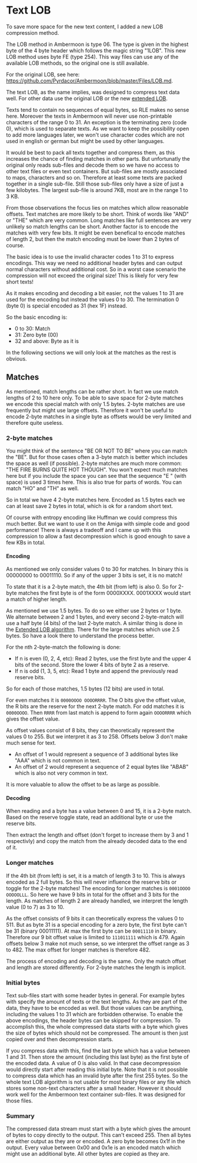 # Text LOB

To save more space for the new text content, I added a new LOB compression method.

The LOB method in Ambermoon is type 06. The type is given in the highest byte of the 4 byte header which follows the magic string "1LOB".
This new LOB method uses byte FE (type 254). This way files can use any of the available LOB methods, so the original one is still available.

For the original LOB, see here: https://github.com/Pyrdacor/Ambermoon/blob/master/Files/LOB.md.

The text LOB, as the name implies, was designed to compress text data well. For other data use the original LOB or the new [extended LOB](ExtendedLOB.md).

Texts tend to contain no sequences of equal bytes, so RLE makes no sense here. Moreover the texts in Ambermoon will never use non-printable characters
of the range 0 to 31. An exception is the terminating zero (code 0), which is used to separate texts. As we want to keep the possibility open to add
more languages later, we won't use character codes which are not used in english or german but might be used by other languages.

It would be best to pack all texts together and compress them, as this increases the chance of finding matches in other parts. But unfortunatly the
original only reads sub-files and decode them so we have no access to other text files or even text containers. But sub-files are mostly associated
to maps, characters and so on. Therefore at least some texts are packed together in a single sub-file. Still those sub-files only have a size of just
a few kilobytes. The largest sub-file is around 7KB, most are in the range 1 to 3 KB.

From those observations the focus lies on matches which allow reasonable offsets. Text matches are more likely to be short. Think of words like "AND"
or "THE" which are very common. Long matches like full sentences are very unlikely so match lengths can be short. Another factor is to encode the
matches with very few bits. It might be even benefical to encode matches of length 2, but then the match encoding must be lower than 2 bytes of course.

The basic idea is to use the invalid character codes 1 to 31 to express encodings. This way we need no additional header bytes and can output normal
characters without additional cost. So in a worst case scenario the compression will not exceed the original size! This is likely for very few short
texts!

As it makes encoding and decoding a bit easier, not the values 1 to 31 are used for the encoding but instead the values 0 to 30. The termination 0
(byte 0) is special encoded as 31 (hex 1F) instead.

So the basic encoding is:
- 0 to 30: Match
- 31: Zero byte (00)
- 32 and above: Byte as it is

In the following sections we will only look at the matches as the rest is obvious.


## Matches

As mentioned, match lengths can be rather short. In fact we use match lengths of 2 to 10 here only. To be able to save space for 2-byte matches
we encode this special match with only 1.5 bytes. 2-byte matches are use frequently but might use large offsets. Therefore it won't be useful
to encode 2-byte matches in a single byte as offsets would be very limited and therefore quite useless.


### 2-byte matches

You might think of the sentence "BE OR NOT TO BE" where you can match the "BE". But for those cases often a 3-byte match is better which includes
the space as well (if possible). 2-byte matches are much more common: "THE FIRE BURNS QUITE HOT THOUGH". You won't expect much matches here but if you
include the space you can see that the sequence "E " (with space) is used 3 times here. This is also true for parts of words. You can match "HO" and "TH" as well.

So in total we have 4 2-byte matches here. Encoded as 1.5 bytes each we can at least save 2 bytes in total, which is ok for a random short text.

Of course with entropy encoding like Huffman we could compress this much better. But we want to use it on the Amiga with simple code and good performance!
There is always a tradeoff and I came up with this compression to allow a fast decompression which is good enough to save a few KBs in total.

#### Encoding

As mentioned we only consider values 0 to 30 for matches. In binary this is 00000000 to 00011110. So if any of the upper 3 bits is set, it is no match!

To state that it is a 2-byte match, the 4th bit (from left) is also 0. So for 2-byte matches the first byte is of the form 0000XXXX. 0001XXXX would start
a match of higher length.

As mentioned we use 1.5 bytes. To do so we either use 2 bytes or 1 byte. We alternate between 2 and 1 bytes, and every second 2-byte-match will use a half
byte (4 bits) of the last 2-byte match. A similar thing is done in the [Extended LOB algorithm](ExtendedLOB.md). There for the large matches which use 2.5 bytes.
So have a look there to understand the process better.

For the nth 2-byte-match the following is done:
- If n is even (0, 2, 4, etc): Read 2 bytes, use the first byte and the upper 4 bits of the second. Store the lower 4 bits of byte 2 as a reserve.
- If n is odd (1, 3, 5, etc): Read 1 byte and append the previously read reserve bits.

So for each of those matches, 1.5 bytes (12 bits) are used in total.

For even matches it is `0000OOOO OOOORRRR`. The O bits give the offset value, the R bits are the reserve for the next 2-byte match.
For odd matches it is `0000OOOO`. Then `RRRR` from last match is append to form again `OOOORRRR` which gives the offset value.

As offset values consist of 8 bits, they can theoretically represent the values 0 to 255. But we interpret it as 3 to 258.
Offsets below 3 don't make much sense for text.

- An offset of 1 would represent a sequence of 3 additional bytes like "AAA" which is not common in text.
- An offset of 2 would represent a sequence of 2 equal bytes like "ABAB" which is also not very common in text.

It is more valuable to allow the offset to be as large as possible.

#### Decoding

When reading and a byte has a value between 0 and 15, it is a 2-byte match. Based on the reserve toggle state, read an additional byte or use the reserve bits.

Then extract the length and offset (don't forget to increase them by 3 and 1 respectivly) and copy the match from the already decoded data to the end of it.


### Longer matches

If the 4th bit (from left) is set, it is a match of length 3 to 10. This is always encoded as 2 full bytes. So this will never influence the reserve bits or
toggle for the 2-byte matches! The encoding for longer matches is `0001OOOO OOOOOLLL`. So here we have 9 bits in total for the offset and 3 bits for the length.
As matches of length 2 are already handled, we interpret the length value (0 to 7) as 3 to 10.

As the offset consists of 9 bits it can theoretically express the values 0 to 511. But as byte 31 is a special encoding for a zero byte, the first byte
can't be 31 (binary 00011111). At max the first byte can be `00011110` in binary. Therefore our 9 bit offset value is limited to `111011111` which is 479.
Again offsets below 3 make not much sense, so we interpret the offset range as 3 to 482. The max offset for longer matches is therefore 482.

The process of encoding and decoding is the same. Only the match offset and length are stored differently. For 2-byte matches the length is implicit.


### Initial bytes

Text sub-files start with some header bytes in general. For example bytes with specify the amount of texts or the text lengths. As they are part of the data,
they have to be encoded as well. But those values can be anything, including the values 1 to 31 which are forbidden otherwise. To enable the above encodings,
the header bytes can be skipped for compression. To accomplish this, the whole compressed data starts with a byte which gives the size of bytes which should
not be compressed. The amount is then just copied over and then decompression starts.

If you compress data with this, find the last byte which has a value between 1 and 31. Then store the amount (including this last byte) as the first byte of
the encoded data. A value of 0 is also valid. In that case decompression would directly start after reading this initial byte. Note that it is not possible
to compress data which has an invalid byte after the first 255 bytes. So the whole text LOB algorithm is not usable for most binary files or any file which
stores some non-text characters after a small header. However it should work well for the Ambermoon text container sub-files. It was designed for those files.


### Summary

The compressed data stream must start with a byte which gives the amount of bytes to copy directly to the output. This can't exceed 255. Then all bytes are
either output as they are or encoded. A zero byte becomes 0x1f in the output. Every value between 0x00 and 0x1e is an encoded match which might use an additional
byte. All other bytes are copied as they are.